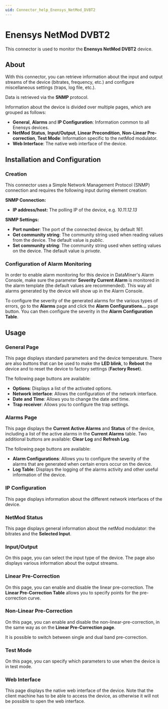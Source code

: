 ```yaml
---
uid: Connector_help_Enensys_NetMod_DVBT2
---
```


# Enensys NetMod DVBT2

This connector is used to monitor the **Enensys NetMod DVBT2** device.

## About

With this connector, you can retrieve information about the input and output streams of the device (bitrates, frequency, etc.) and configure miscellaneous settings (traps, log file, etc.).

Data is retrieved via the **SNMP** protocol.

Information about the device is divided over multiple pages, which are grouped as follows:

- **General**, **Alarms** and **IP Configuration**: Information common to all Enensys devices.
- **NetMod** **Status**, **Input/Output**, **Linear Precondition**, **Non-Linear Pre-correction**, **Test Mode**: Information specific to the netMod modulator.
- **Web Interface**: The native web interface of the device.

## Installation and Configuration

### Creation

This connector uses a Simple Network Management Protocol (SNMP) connection and requires the following input during element creation:

**SNMP Connection:**

- **IP address/host:** The polling IP of the device, e.g. *10.11.12.13*

**SNMP Settings:**

- **Port number**: The port of the connected device, by default *161*.
- **Get community string**: The community string used when reading values from the device. The default value is *public*.
- **Set community string**: The community string used when setting values on the device. The default value is *private*.

### Configuration of Alarm Monitoring

In order to enable alarm monitoring for this device in DataMiner's Alarm Console, make sure the parameter **Severity Current Alarm** is monitored in the alarm template (the default values are recommended). This way all alarms generated by the device will show up in the Alarm Console.

To configure the severity of the generated alarms for the various types of errors, go to the **Alarms** page and click the **Alarm Configurations...** page button. You can then configure the severity in the **Alarm Configuration Table**.

## Usage

### General Page

This page displays standard parameters and the device temperature. There are also buttons that can be used to make the **LED blink**, to **Reboot** the device and to reset the device to factory settings (**Factory Reset**).

The following page buttons are available:

- **Options**: Displays a list of the activated options.
- **Network** **interface**: Allows the configuration of the network interface.
- **Date** **and** **Time**: Allows you to change the date and time.
- **Trap** **receiver**: Allows you to configure the trap settings.

### Alarms Page

This page displays the **Current Active Alarms** and **Status** of the device, including a list of the active alarms in the **Current Alarms** table. Two additional buttons are available: **Clear Log** and **Refresh Log**.

The following page buttons are available:

- **Alarm Configurations**: Allows you to configure the severity of the alarms that are generated when certain errors occur on the device.
- **Log Table**: Displays the logging of the alarms activity and other useful information of the device.

### IP Configuration

This page displays information about the different network interfaces of the device.

### NetMod Status

This page displays general information about the netMod modulator: the bitrates and the **Selected Input**.

### Input/Output

On this page, you can select the input type of the device. The page also displays various information about the output streams.

### Linear Pre-Correction

On this page, you can enable and disable the linear pre-correction. The **Linear Pre-Correction Table** allows you to specify points for the pre-correction curve.

### Non-Linear Pre-Correction

On this page, you can enable and disable the non-linear-pre-correction, in the same way as on the **Linear Pre-Correction page**.

It is possible to switch between single and dual band pre-correction.

### Test Mode

On this page, you can specify which parameters to use when the device is in test mode.

### Web Interface

This page displays the native web interface of the device. Note that the client machine has to be able to access the device, as otherwise it will not be possible to open the web interface.

